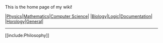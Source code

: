 This is the home page of my wiki!

|[Physics](./Physics)|[Mathematics](./Mathematics/Home)|[Computer Science](./Computer-Science/)|
|[Biology](./Biology/)|[Logic](./Logic/)|[Documentation](./Documentation)|
|[Horology](./Horology/)|[General](./General/)|

---

[[include:Philosophy]]